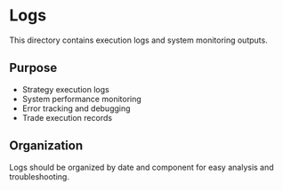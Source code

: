 # Logs

This directory contains execution logs and system monitoring outputs.

## Purpose

- Strategy execution logs
- System performance monitoring
- Error tracking and debugging
- Trade execution records

## Organization

Logs should be organized by date and component for easy analysis and troubleshooting.